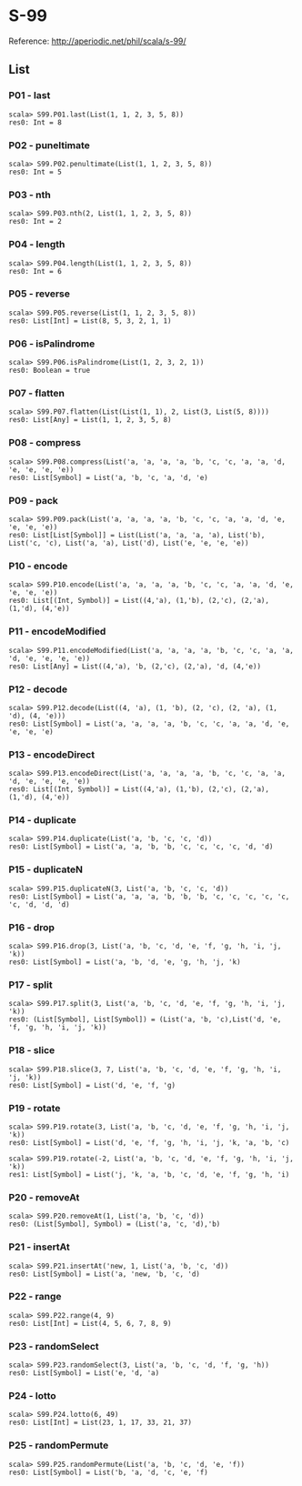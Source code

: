 # S-99

Reference: http://aperiodic.net/phil/scala/s-99/

## List

### P01 - last

```
scala> S99.P01.last(List(1, 1, 2, 3, 5, 8))
res0: Int = 8
```

### P02 - puneltimate

```
scala> S99.P02.penultimate(List(1, 1, 2, 3, 5, 8))
res0: Int = 5
```

### P03 - nth

```
scala> S99.P03.nth(2, List(1, 1, 2, 3, 5, 8))
res0: Int = 2
```

### P04 - length

```
scala> S99.P04.length(List(1, 1, 2, 3, 5, 8))
res0: Int = 6
```

### P05 - reverse

```
scala> S99.P05.reverse(List(1, 1, 2, 3, 5, 8))
res0: List[Int] = List(8, 5, 3, 2, 1, 1)
```

### P06 - isPalindrome

```
scala> S99.P06.isPalindrome(List(1, 2, 3, 2, 1))
res0: Boolean = true
```

### P07 - flatten

```
scala> S99.P07.flatten(List(List(1, 1), 2, List(3, List(5, 8))))
res0: List[Any] = List(1, 1, 2, 3, 5, 8)
```

### P08 - compress

```
scala> S99.P08.compress(List('a, 'a, 'a, 'a, 'b, 'c, 'c, 'a, 'a, 'd, 'e, 'e, 'e, 'e))
res0: List[Symbol] = List('a, 'b, 'c, 'a, 'd, 'e)
```

### P09 - pack

```
scala> S99.P09.pack(List('a, 'a, 'a, 'a, 'b, 'c, 'c, 'a, 'a, 'd, 'e, 'e, 'e, 'e))
res0: List[List[Symbol]] = List(List('a, 'a, 'a, 'a), List('b), List('c, 'c), List('a, 'a), List('d), List('e, 'e, 'e, 'e))
```

### P10 - encode

```
scala> S99.P10.encode(List('a, 'a, 'a, 'a, 'b, 'c, 'c, 'a, 'a, 'd, 'e, 'e, 'e, 'e))
res0: List[(Int, Symbol)] = List((4,'a), (1,'b), (2,'c), (2,'a), (1,'d), (4,'e))
```

### P11 - encodeModified

```
scala> S99.P11.encodeModified(List('a, 'a, 'a, 'a, 'b, 'c, 'c, 'a, 'a, 'd, 'e, 'e, 'e, 'e))
res0: List[Any] = List((4,'a), 'b, (2,'c), (2,'a), 'd, (4,'e))
```

### P12 - decode

```
scala> S99.P12.decode(List((4, 'a), (1, 'b), (2, 'c), (2, 'a), (1, 'd), (4, 'e)))
res0: List[Symbol] = List('a, 'a, 'a, 'a, 'b, 'c, 'c, 'a, 'a, 'd, 'e, 'e, 'e, 'e)
```

### P13 - encodeDirect

```
scala> S99.P13.encodeDirect(List('a, 'a, 'a, 'a, 'b, 'c, 'c, 'a, 'a, 'd, 'e, 'e, 'e, 'e))
res0: List[(Int, Symbol)] = List((4,'a), (1,'b), (2,'c), (2,'a), (1,'d), (4,'e))
```

### P14 - duplicate

```
scala> S99.P14.duplicate(List('a, 'b, 'c, 'c, 'd))
res0: List[Symbol] = List('a, 'a, 'b, 'b, 'c, 'c, 'c, 'c, 'd, 'd)
```

### P15 - duplicateN

```
scala> S99.P15.duplicateN(3, List('a, 'b, 'c, 'c, 'd))
res0: List[Symbol] = List('a, 'a, 'a, 'b, 'b, 'b, 'c, 'c, 'c, 'c, 'c, 'c, 'd, 'd, 'd)
```

### P16 - drop

```
scala> S99.P16.drop(3, List('a, 'b, 'c, 'd, 'e, 'f, 'g, 'h, 'i, 'j, 'k))
res0: List[Symbol] = List('a, 'b, 'd, 'e, 'g, 'h, 'j, 'k)
```

### P17 - split

```
scala> S99.P17.split(3, List('a, 'b, 'c, 'd, 'e, 'f, 'g, 'h, 'i, 'j, 'k))
res0: (List[Symbol], List[Symbol]) = (List('a, 'b, 'c),List('d, 'e, 'f, 'g, 'h, 'i, 'j, 'k))
```

### P18 - slice

```
scala> S99.P18.slice(3, 7, List('a, 'b, 'c, 'd, 'e, 'f, 'g, 'h, 'i, 'j, 'k))
res0: List[Symbol] = List('d, 'e, 'f, 'g)
```

### P19 - rotate

```
scala> S99.P19.rotate(3, List('a, 'b, 'c, 'd, 'e, 'f, 'g, 'h, 'i, 'j, 'k))
res0: List[Symbol] = List('d, 'e, 'f, 'g, 'h, 'i, 'j, 'k, 'a, 'b, 'c)

scala> S99.P19.rotate(-2, List('a, 'b, 'c, 'd, 'e, 'f, 'g, 'h, 'i, 'j, 'k))
res1: List[Symbol] = List('j, 'k, 'a, 'b, 'c, 'd, 'e, 'f, 'g, 'h, 'i)
```

### P20 - removeAt

```
scala> S99.P20.removeAt(1, List('a, 'b, 'c, 'd))
res0: (List[Symbol], Symbol) = (List('a, 'c, 'd),'b)
```

### P21 - insertAt

```
scala> S99.P21.insertAt('new, 1, List('a, 'b, 'c, 'd))
res0: List[Symbol] = List('a, 'new, 'b, 'c, 'd)
```

### P22 - range

```
scala> S99.P22.range(4, 9)
res0: List[Int] = List(4, 5, 6, 7, 8, 9)
```

### P23 - randomSelect

```
scala> S99.P23.randomSelect(3, List('a, 'b, 'c, 'd, 'f, 'g, 'h))
res0: List[Symbol] = List('e, 'd, 'a)
```

### P24 - lotto

```
scala> S99.P24.lotto(6, 49)
res0: List[Int] = List(23, 1, 17, 33, 21, 37)
```

### P25 - randomPermute

```
scala> S99.P25.randomPermute(List('a, 'b, 'c, 'd, 'e, 'f))
res0: List[Symbol] = List('b, 'a, 'd, 'c, 'e, 'f)
```
